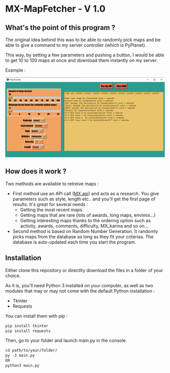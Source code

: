 # MX-MapFetcher - V 1.0
## What's the point of this program ?
The original idea behind this was to be able to randomly pick maps and be able to give a command to my server controller (which is PyPlanet).

This way, by setting a few parameters and pushing a button, I would be able to get 10 to 100 maps at once and download them instantly on my server.

Example :

![Example](https://github.com/LukaP-BB/MX-MapFetcher/blob/master/Capture.PNG)
## How does it work ?
Two methods are available to retreive maps :
* First method use an API call ([MX api](https://api.mania-exchange.com/)) and acts as a research. You give parameters such as style, length etc.. and you'll get the first page of results. It's great for several needs :
    * Getting the most recent maps
    * Getting maps that are rare (lots of awards, long maps, envimix...)
    * Getting interesting maps thanks to the ordering option such as activity, awards, comments, difficulty, MX_karma and so on...
* Second method is based on Random Number Generation. It randomly picks maps from the database as long as they fit your criterias. The database is auto-updated each time you start the program.
## Installation
Either clone this repository or directlty download the files in a folder of your choice.

As it is, you'll need Python 3 installed on your computer, as well as two modules that may or may not come with the default Python installation :
* Tkinter
* Requests

You can install them with pip :
```
pip install tkinter
pip install requests
```
Then, go to your folder and launch main.py in the console.
```
cd path/to/your/folder/
py -3 main.py
OR
python3 main.py
```

